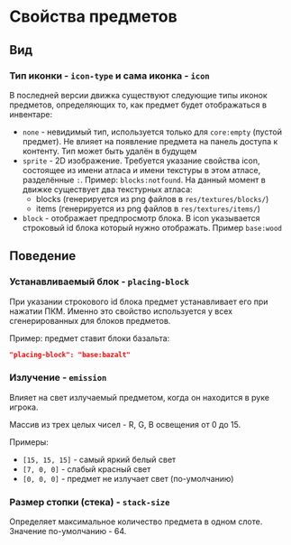 # Свойства предметов

## Вид

### Тип иконки - `icon-type` и сама иконка - `icon`

В последней версии движка существуют следующие типы иконок предметов, определяющих то, как предмет будет отображаться в инвентаре:
- `none` - невидимый тип, используется только для `core:empty` (пустой предмет). Не влияет на появление предмета на панель доступа к контенту. Тип может быть удалён в будущем
- `sprite` - 2D изображение. Требуется указание свойства icon, состоящее из имени атласа и имени текстуры в этом атласе, разделённые `:`. Пример: `blocks:notfound`. На данный момент в движке существует два текстурных атласа:
  - blocks (генерируется из png файлов в `res/textures/blocks/`)
  - items (генерируется из png файлов в `res/textures/items/`)
- `block` - отображает предпросмотр блока. В icon указывается строковый id блока который нужно отображать. Пример `base:wood`

## Поведение

### Устанавливаемый блок - `placing-block`

При указании строкового id блока предмет устанавливает его при нажатии ПКМ. Именно это свойство используется у всех сгенерированных для блоков предметов.

Пример: предмет ставит блоки базальта:

```json
"placing-block": "base:bazalt"
```

### Излучение - `emission`

Влияет на свет излучаемый предметом, когда он находится в руке игрока.

Массив из трех целых чисел - R, G, B освещения от 0 до 15.

Примеры:

- `[15, 15, 15]` - самый яркий белый свет
- `[7, 0, 0]` - слабый красный свет
- `[0, 0, 0]` - предмет не излучает свет (по-умолчанию)

### Размер стопки (стека) - `stack-size`

Определяет максимальное количество предмета в одном слоте. Значение по-умолчанию - 64.
